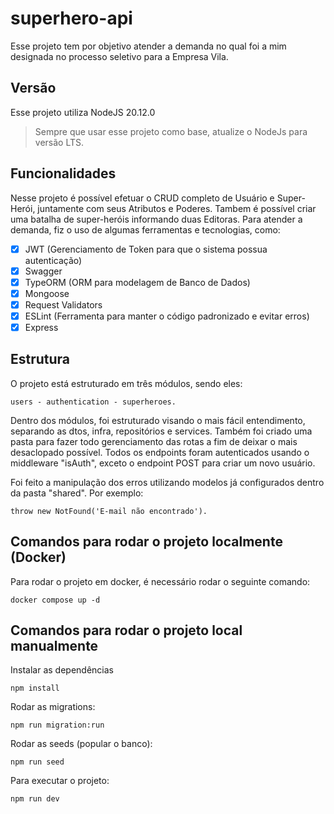 # superhero-api
Esse projeto tem por objetivo atender a demanda no qual foi a mim designada no processo seletivo para a Empresa Vila.

## Versão
Esse projeto utiliza NodeJS 20.12.0

> Sempre que usar esse projeto como base, atualize o NodeJs para versão LTS. 

## Funcionalidades 
Nesse projeto é possível efetuar o CRUD completo de Usuário e Super-Herói, juntamente com seus Atributos e Poderes. Tambem é possível criar uma batalha de super-heróis informando duas Editoras. Para atender a demanda, fiz o uso de algumas ferramentas e tecnologias, como:
* [x] JWT (Gerenciamento de Token para que o sistema possua autenticação)
* [x] Swagger
* [x] TypeORM (ORM para modelagem de Banco de Dados)
* [x] Mongoose
* [X] Request Validators
* [x] ESLint (Ferramenta para manter o código padronizado e evitar erros)
* [x] Express

## Estrutura
O projeto está estruturado em três módulos, sendo eles: 
```
users - authentication - superheroes.
```
Dentro dos módulos, foi estruturado visando o mais fácil entendimento, separando as dtos, infra, repositórios e services.
Também foi criado uma pasta para fazer todo gerenciamento das rotas a fim de deixar o mais desaclopado possível. Todos os endpoints foram autenticados usando o middleware "isAuth", exceto o endpoint POST para criar um novo usuário.

Foi feito a manipulação dos erros utilizando modelos já configurados dentro da pasta "shared". Por exemplo: 
```
throw new NotFound('E-mail não encontrado').
```

## Comandos para rodar o projeto localmente (Docker)
Para rodar o projeto em docker, é necessário rodar o seguinte comando:
```
docker compose up -d
```

## Comandos para rodar o projeto local manualmente
Instalar as dependências
```
npm install
```
Rodar as migrations:
```
npm run migration:run
```
Rodar as seeds (popular o banco):
```
npm run seed
```
Para executar o projeto:
```
npm run dev
```
